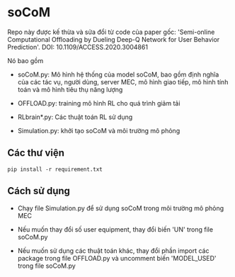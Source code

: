 # soCoM
Repo này được kế thừa và sửa đổi từ code của paper gốc: 
'Semi-online Computational Offloading by Dueling Deep-Q Network for User Behavior Prediction'.
DOI: 10.1109/ACCESS.2020.3004861

Nó bao gồm

- soCoM.py: Mô hình hệ thống của model soCoM, bao gồm định nghĩa của các tác vụ, người dùng, server MEC, mô hình giao tiếp, mô hình tính toán và mô hình tiêu thụ năng lượng

- OFFLOAD.py: training mô hình RL cho quá trình giảm tải

- RLbrain*.py: Các thuật toán RL sử dụng

- Simulation.py: khởi tạo soCoM và môi trường mô phỏng
## Các thư viện
```
pip install -r requirement.txt
```
## Cách sử dụng
- Chạy file Simulation.py để sử dụng soCoM trong môi trường mô phỏng MEC

- Nếu muốn thay đổi số user equipment, thay đổi biến 'UN' trong file soCoM.py

- Nếu muốn sử dụng các thuật toán khác, thay đổi phần import các package trong file OFFLOAD.py và uncomment biến 'MODEL_USED' trong file soCoM.py